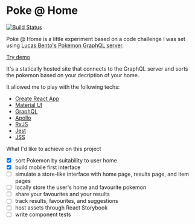 # Poke @ Home

[![Build Status](https://travis-ci.org/agoldenduck/poke-at-home.svg?branch=master)](https://travis-ci.org/agoldenduck/poke-at-home)

Poke @ Home is a little experiment based on a code challenge I was set using [Lucas Bento's Pokemon GraphQL server](https://github.com/lucasbento/graphql-pokemon).

[Try demo](https://pokemonhome.netlify.com/)

It's a statically hosted site that connects to the GraphQL server and sorts the pokemon based on your decription of your home.
 
It allowed me to play with the following techs:

* [Create React App](https://github.com/facebookincubator/create-react-app)
* [Material UI](https://material-ui-next.com/)
* [GraphQL](http://graphql.org/)
* [Apollo](https://www.apollographql.com/)
* [RxJS](http://reactivex.io/rxjs/)
* [Jest](https://facebook.github.io/jest/)
* [JSS](http://cssinjs.org/)

What I'd like to achieve on this project

- [x] sort Pokemon by suitability to user home
- [x] build mobile first interface
- [ ] simulate a store-like interface with home page, results page, and item pages
- [ ] locally store the user's home and favourite pokemon
- [ ] share your favourites and your results
- [ ] track results, favourites, and suggestions
- [ ] host assets through React Storybook
- [ ] write component tests
